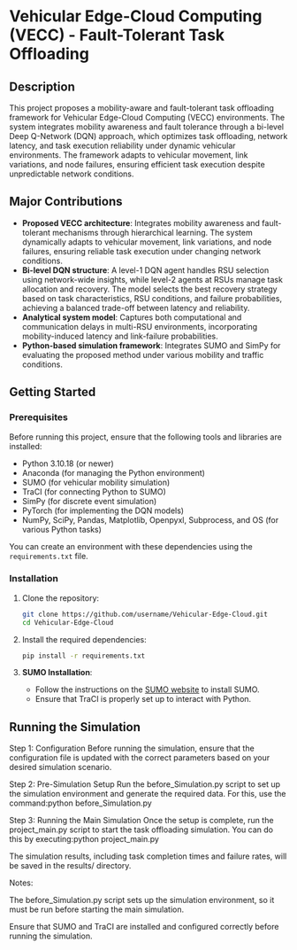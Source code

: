 # Vehicular Edge-Cloud Computing (VECC) - Fault-Tolerant Task Offloading

## Description
This project proposes a mobility-aware and fault-tolerant task offloading framework for Vehicular Edge-Cloud Computing (VECC) environments. The system integrates mobility awareness and fault tolerance through a bi-level Deep Q-Network (DQN) approach, which optimizes task offloading, network latency, and task execution reliability under dynamic vehicular environments. The framework adapts to vehicular movement, link variations, and node failures, ensuring efficient task execution despite unpredictable network conditions.

## Major Contributions
- **Proposed VECC architecture**: Integrates mobility awareness and fault-tolerant mechanisms through hierarchical learning. The system dynamically adapts to vehicular movement, link variations, and node failures, ensuring reliable task execution under changing network conditions.
- **Bi-level DQN structure**: A level-1 DQN agent handles RSU selection using network-wide insights, while level-2 agents at RSUs manage task allocation and recovery. The model selects the best recovery strategy based on task characteristics, RSU conditions, and failure probabilities, achieving a balanced trade-off between latency and reliability.
- **Analytical system model**: Captures both computational and communication delays in multi-RSU environments, incorporating mobility-induced latency and link-failure probabilities.
- **Python-based simulation framework**: Integrates SUMO and SimPy for evaluating the proposed method under various mobility and traffic conditions.

## Getting Started

### Prerequisites
Before running this project, ensure that the following tools and libraries are installed:
- Python 3.10.18 (or newer)
- Anaconda (for managing the Python environment)
- SUMO (for vehicular mobility simulation)
- TraCI (for connecting Python to SUMO)
- SimPy (for discrete event simulation)
- PyTorch (for implementing the DQN models)
- NumPy, SciPy, Pandas, Matplotlib, Openpyxl, Subprocess, and OS (for various Python tasks)

You can create an environment with these dependencies using the `requirements.txt` file.

### Installation

1. Clone the repository:

    ```bash
    git clone https://github.com/username/Vehicular-Edge-Cloud.git
    cd Vehicular-Edge-Cloud
    ```

2. Install the required dependencies:

    ```bash
    pip install -r requirements.txt
    ```

3. **SUMO Installation**:
   - Follow the instructions on the [SUMO website](https://eclipse.dev/sumo/) to install SUMO.
   - Ensure that TraCI is properly set up to interact with Python.

## Running the Simulation
Step 1: Configuration
Before running the simulation, ensure that the configuration file is updated with the correct parameters based on your desired simulation scenario.

Step 2: Pre-Simulation Setup
Run the before_Simulation.py script to set up the simulation environment and generate the required data. For this, use the command:python before_Simulation.py

Step 3: Running the Main Simulation
Once the setup is complete, run the project_main.py script to start the task offloading simulation. You can do this by executing:python project_main.py



The simulation results, including task completion times and failure rates, will be saved in the results/ directory.

Notes:

The before_Simulation.py script sets up the simulation environment, so it must be run before starting the main simulation.

Ensure that SUMO and TraCI are installed and configured correctly before running the simulation.

